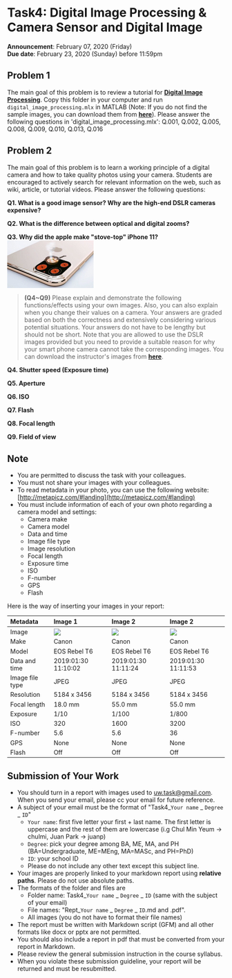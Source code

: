 # Task4: Digital Image Processing & Camera Sensor and Digital Image

**Announcement**: February 07, 2020 (Friday)  
**Due date**: February 23, 2020 (Sunday) before 11:59pm  

## Problem 1
The main goal of this problem is to review a tutorial for [**Digital Image Processing**](../../tutorial/image_proc). Copy this folder in your computer and run `digital_image_processing.mlx` in MATLAB (Note: If you do not find the sample images, you can download them from [**here**](https://www.dropbox.com/s/xgznul2u1l16iaw/sample_images.zip?dl=0)). Please answer the following questions in 'digital_image_processing.mlx': 
Q.001, Q.002, Q.005, Q.008, Q.009, Q.010, Q.013, Q.016   
        

## Problem 2
The main goal of this problem is to learn a working principle of a digital camera and how to take quality photos using your camera. Students are encouraged to actively search for relevant information on the web, such as wiki, article, or tutorial videos. Please answer the following questions:   

**Q1. What is a good image sensor? Why are the high-end DSLR cameras expensive?**  

**Q2. What is the difference between optical and digital zooms?**

**Q3. Why did the apple make "stove-top" iPhone 11?**  
<img align="center" width="200" src="iphone11.jpg">

> **(Q4~Q9)** Please explain and demonstrate the following functions/effects using your own images. Also, you can also explain when you change their values on a camera. Your answers are graded based on both the correctness and extensively considering various potential situations. Your answers do not have to be lengthy but should not be short. Note that you are allowed to use the DSLR images provided but you need to provide a suitable reason for why your smart phone camera cannot take the corresponding images. You can download the instructor's images from [**here**](https://www.dropbox.com/s/3setnfjjq18ekg1/img_cive497.zip?dl=0).
 
**Q4. Shutter speed (Exposure time)**

**Q5. Aperture**

**Q6. ISO**

**Q7. Flash**

**Q8. Focal length**

**Q9. Field of view**

## Note
* You are permitted to discuss the task with your colleagues. 
* You must not share your images with your colleagues.
* To read metadata in your photo, you can use the following website: [http://metapicz.com/#landing](http://metapicz.com/#landing)  
* You must include information of each of your own photo regarding a camera model and settings:  
	* Camera make
	* Camera model
	* Data and time
	* Image file type
	* Image resolution
	* Focal length
	* Exposure time  
	* ISO
	* F-number
	* GPS 
	* Flash

Here is the way of inserting your images in your report:  

|Metadata|Image 1|Image 2|Image 2|
|:----|:-----|:----|:----|
|Image|<img align="center" width="200" src="IMG_0003.JPG">|<img align="center" width="200" src="IMG_0004.JPG">|<img align="center" width="200" src="IMG_0007.JPG">|
|Make|Canon|Canon|Canon|
|Model|EOS Rebel T6|EOS Rebel T6|EOS Rebel T6|
|Data and time|2019:01:30 11:10:02|2019:01:30 11:11:24|2019:01:30 11:11:53|
|Image file type|JPEG|JPEG|JPEG|
|Resolution|5184 x 3456|5184 x 3456|5184 x 3456|
|Focal length|18.0 mm|55.0 mm|55.0 mm|
|Exposure|1/10|1/100|1/800|
|ISO|320|1600|3200|
|F-number|5.6|5.6|36|
|GPS|None|None|None|
|Flash|Off|Off|Off|

## Submission of Your Work
* You should turn in a report with images used to uw.task@gmail.com. When you send your email, please cc your email for future reference.  
* A subject of your email must be the format of "Task4_`Your name` _ `Degree` _ `ID`"
	* `Your name`: first five letter your first + last name. The first letter is uppercase and the rest of them are lowercase (i.g Chul Min Yeum -> chulmi, Juan Park -> juanp)   
	* `Degree`: pick your degree among BA, ME, MA, and PH (BA=Undergraduate, ME=MEng, MA=MASc, and PH=PhD)  
	* `ID`: your school ID
	* Please do not include any other text except this subject line.    
* Your images are properly linked to your markdown report using **relative paths**. Please do not use absolute paths.  
* The formats of the folder and files are 
	* Folder name: Task4_`Your name` _ `Degree` _ `ID` (same with the subject of your email)  
	* File names: "Rept_`Your name` _ `Degree` _ `ID`.md and .pdf".
	* All images (you do not have to format their file names)   
* The report must be written with Markdown script (GFM) and all other formats like docx or pptx are not permitted. 
* You should also include a report in pdf that must be converted from your report in Markdown.
* Please review the general submission instruction in the course syllabus. 
* When you violate these submission guideline, your report will be returned and must be resubmitted. 